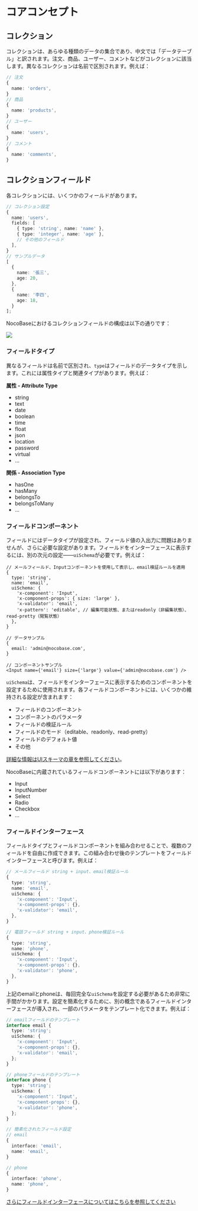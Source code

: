 # コアコンセプト

## コレクション

コレクションは、あらゆる種類のデータの集合であり、中文では「データテーブル」と訳されます。注文、商品、ユーザー、コメントなどがコレクションに該当します。異なるコレクションは名前で区別されます。例えば：

```ts
// 注文
{
  name: 'orders',
}
// 商品
{
  name: 'products',
}
// ユーザー
{
  name: 'users',
}
// コメント
{
  name: 'comments',
}
```

## コレクションフィールド

各コレクションには、いくつかのフィールドがあります。

```ts
// コレクション設定
{
  name: 'users',
  fields: [
    { type: 'string', name: 'name' },
    { type: 'integer', name: 'age' },
    // その他のフィールド
  ],
}
// サンプルデータ
[
  {
    name: '張三',
    age: 20,
  },
  {
    name: '李四',
    age: 18,
  }
];
```

NocoBaseにおけるコレクションフィールドの構成は以下の通りです：

<img src="./collection-field.svg" />

### フィールドタイプ

異なるフィールドは名前で区別され、`type`はフィールドのデータタイプを示します。これには属性タイプと関連タイプがあります。例えば：

**属性 - Attribute Type**

- string
- text
- date
- boolean
- time
- float
- json
- location
- password
- virtual
- ...

**関係 - Association Type**

- hasOne
- hasMany
- belongsTo
- belongsToMany
- ...

### フィールドコンポーネント

フィールドにはデータタイプが設定され、フィールド値の入出力に問題はありませんが、さらに必要な設定があります。フィールドをインターフェースに表示するには、別の次元の設定——`uiSchema`が必要です。例えば：

```tsx | pure
// メールフィールド、Inputコンポーネントを使用して表示し、email検証ルールを適用
{
  type: 'string',
  name: 'email',
  uiSchema: {
    'x-component': 'Input',
    'x-component-props': { size: 'large' },
    'x-validator': 'email',
    'x-pattern': 'editable', // 編集可能状態、またはreadonly（非編集状態）、read-pretty（閲覧状態）
  },
}

// データサンプル
{
  email: 'admin@nocobase.com',
}

// コンポーネントサンプル
<Input name={'email'} size={'large'} value={'admin@nocobase.com'} />
```

`uiSchema`は、フィールドをインターフェースに表示するためのコンポーネントを設定するために使用されます。各フィールドコンポーネントには、いくつかの維持される設定が含まれます：

- フィールドのコンポーネント
- コンポーネントのパラメータ
- フィールドの検証ルール
- フィールドのモード（editable、readonly、read-pretty）
- フィールドのデフォルト値
- その他

[詳細な情報はUIスキーマの章を参照してください](/development/client/ui-schema-designer/what-is-ui-schema)。

NocoBaseに内蔵されているフィールドコンポーネントには以下があります：

- Input
- InputNumber
- Select
- Radio
- Checkbox
- ...

### フィールドインターフェース

フィールドタイプとフィールドコンポーネントを組み合わせることで、複数のフィールドを自由に作成できます。この組み合わせ後のテンプレートをフィールドインターフェースと呼びます。例えば：

```ts
// メールフィールド string + input、email検証ルール
{
  type: 'string',
  name: 'email',
  uiSchema: {
    'x-component': 'Input',
    'x-component-props': {},
    'x-validator': 'email',
  },
}

// 電話フィールド string + input、phone検証ルール
{
  type: 'string',
  name: 'phone',
  uiSchema: {
    'x-component': 'Input',
    'x-component-props': {},
    'x-validator': 'phone',
  },
}
```

上記のemailとphoneは、毎回完全な`uiSchema`を設定する必要があるため非常に手間がかかります。設定を簡素化するために、別の概念であるフィールドインターフェースが導入され、一部のパラメータをテンプレート化できます。例えば：

```ts
// emailフィールドのテンプレート
interface email {
  type: 'string';
  uiSchema: {
    'x-component': 'Input',
    'x-component-props': {},
    'x-validator': 'email',
  };
}

// phoneフィールドのテンプレート
interface phone {
  type: 'string';
  uiSchema: {
    'x-component': 'Input',
    'x-component-props': {},
    'x-validator': 'phone',
  };
}

// 簡素化されたフィールド設定
// email
{
  interface: 'email',
  name: 'email',
}

// phone
{
  interface: 'phone',
  name: 'phone',
}
```

[さらにフィールドインターフェースについてはこちらを参照してください](https://github.com/nocobase/nocobase/tree/main/packages/core/client/src/collection-manager/interfaces)

